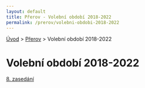 ```yaml
---
layout: default  
title: Přerov - Volební období 2018-2022
permalink: /prerov/volebni-obdobi-2018-2022
---
```

[Úvod](../../) > [Přerov](../) > Volební období 2018-2022

# Volební období 2018-2022

[8. zasedání](zasedani-08)